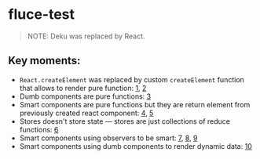 # fluce-test

> NOTE: Deku was replaced by React.

## Key moments:

* `React.createElement` was replaced by custom `createElement` function that allows to render pure function: [1], [2]
* Dumb components are pure functions: [3]
* Smart components are pure functions but they are return element from previously created react component: [4], [5]
* Stores doesn't store state — stores are just collections of reduce functions: [6]
* Smart components using observers to be smart: [7], [8], [9]
* Smart components using dumb components to render dynamic data: [10]

[1]: .babelrc#L3
[2]: src/utilities/createElement.js

[3]: src/components/Layout/index.js#L6

[4]: src/utilities/createSmartComponent.js
[5]: src/components/AuthForm/index.js#L76

[6]: src/stores/authForm.js

[7]: src/utilities/createFluceObserver.js
[8]: src/components/AuthForm/index.js#L77
[9]: src/components/AuthForm/index.js#L38

[10]: src/components/AuthForm/index.js#L78
